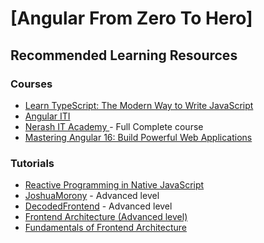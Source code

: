 # [Angular From Zero To Hero]

## Recommended Learning Resources

### Courses
- [Learn TypeScript: The Modern Way to Write JavaScript](https://www.youtube.com/playlist?list=PL1BztTYDF-QNrddrcvejiw5vxSZSPIRfn)
- [Angular ITI](https://drive.google.com/drive/folders/19DU_0UiuZm1-2kSnQIkncmZxCUePCzKP)
- [Nerash IT Academy ](https://www.youtube.com/playlist?list=PLXHLAo6ZUDp0qBkqxGNxKgxpztJdZ7Okw) - Full Complete course
- [Mastering Angular 16: Build Powerful Web Applications](https://www.youtube.com/playlist?list=PL1BztTYDF-QNlGo5-g65Xj1mINHYk_FM9)

### Tutorials
- [Reactive Programming in Native JavaScript](https://www.youtube.com/playlist?list=PLrhzvIcii6GN_vruBNu04EVHo0PKixXwE)
- [JoshuaMorony](https://www.youtube.com/@JoshuaMorony/playlists) - Advanced level
- [DecodedFrontend](https://www.youtube.com/@DecodedFrontend/featured) - Advanced level
- [Frontend Architecture (Advanced level)](https://www.youtube.com/@d.zhiganov)
- [Fundamentals of Frontend Architecture](https://frontendatscale.com/courses/frontend-architecture/foundations/introduction/)